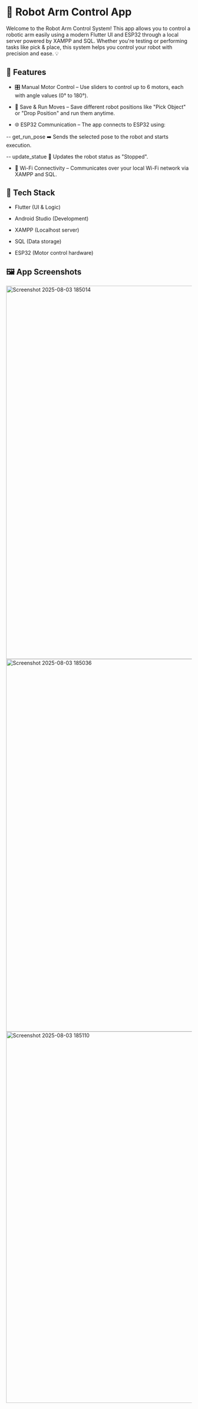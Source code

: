 # 🤖 Robot Arm Control App

Welcome to the Robot Arm Control System! This app allows you to control a robotic arm easily using a modern Flutter UI and ESP32 through a local server powered by XAMPP and SQL. Whether you're testing or performing tasks like pick & place, this system helps you control your robot with precision and ease. 💡

## 📱 Features

- 🎛️ Manual Motor Control – Use sliders to control up to 6 motors, each with angle values (0° to 180°).

- 💾 Save & Run Moves – Save different robot positions like "Pick Object" or "Drop Position" and run them anytime.

- 🌐 ESP32 Communication – The app connects to ESP32 using:

-- get_run_pose ➡️ Sends the selected pose to the robot and starts execution.

-- update_statue 🔴 Updates the robot status as "Stopped".

- 📶 Wi-Fi Connectivity – Communicates over your local Wi-Fi network via XAMPP and SQL.

## 🧱 Tech Stack

- Flutter (UI & Logic)

- Android Studio (Development)

- XAMPP (Localhost server)

- SQL (Data storage)

- ESP32 (Motor control hardware)

## 🖼️ App Screenshots

<img width="677" height="1013" alt="Screenshot 2025-08-03 185014" src="https://github.com/user-attachments/assets/edbe3619-8b46-4bf2-a00f-c09f96c47586" /> <img width="667" height="1011" alt="Screenshot 2025-08-03 185036" src="https://github.com/user-attachments/assets/b96a41c5-7e86-4025-ae95-69e421dd2620" /> <img width="668" height="1008" alt="Screenshot 2025-08-03 185110" src="https://github.com/user-attachments/assets/acdc6f6a-82ac-4f2b-8a95-f513218830a5" />





